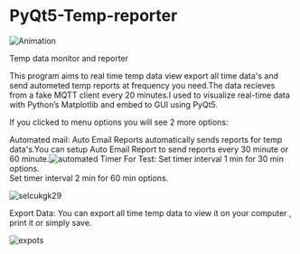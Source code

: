# PyQt5-Temp-reporter


![Animation](https://user-images.githubusercontent.com/36342161/153767614-35ed4d16-3e03-44f0-8dd6-dfcf1f3f4637.gif)

Temp data monitor and reporter


This program aims to real time temp data view export all time data's and send autometed temp reports at frequency you need.The data recieves from a fake  MQTT client every 20 minutes.I used to visualize real-time data with Python’s Matplotlib and embed to GUI using PyQt5.

If you clicked to menu options you will see 2 more options:

Automated mail: 
      Auto Email Reports automatically sends reports for temp data's.You can setup Auto Email Report to send reports every 30 minute or 60 minute.![automated](https://user-images.githubusercontent.com/36342161/153768655-06da7cc2-95b7-44b2-9fda-796a573ca93c.PNG)
Timer For Test:
      Set timer interval 1 min for 30 min options.    
      Set timer interval 2 min for 60 min options.
      
![selcukgk29](https://user-images.githubusercontent.com/36342161/153768889-81bd437a-9a19-4dc3-a45a-1cfa59077f3c.PNG)

Export Data:
   You can export all time temp data to view it on your computer , print it or simply save.
         
![expots](https://user-images.githubusercontent.com/36342161/153769136-494cbb6c-e432-4efc-941e-3273612ecee9.PNG)

    
    
